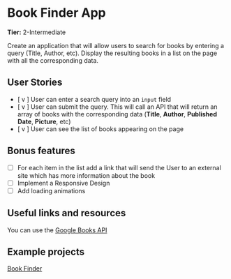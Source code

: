 # Book Finder App

 **Tier:** 2-Intermediate

 Create an application that will allow users to search for books by entering a query (Title, Author, etc). Display the resulting books in a list on the page with all the corresponding data.

 ## User Stories

 -   [ v ] User can enter a search query into an `input` field
-   [ v ] User can submit the query. This will call an API that will return an array of books with the corresponding data (**Title**, **Author**, **Published Date**, **Picture**, etc)
-   [ v ] User can see the list of books appearing on the page

 ## Bonus features

 -   [ ] For each item in the list add a link that will send the User to an external site which has more information about the book
-   [ ] Implement a Responsive Design
-   [ ] Add loading animations

 ## Useful links and resources

 You can use the [Google Books API](https://developers.google.com/books/docs/overview)

 ## Example projects

 [Book Finder](https://book-finder-by-deyl.netlify.com/)
